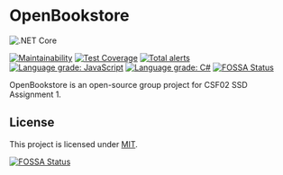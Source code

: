 # OpenBookstore

![.NET Core](https://github.com/np-csf02-ssd-assignment1/bookstore-main/workflows/.NET%20Core/badge.svg)

[![Maintainability](https://api.codeclimate.com/v1/badges/1ac49db2c2a5369f6958/maintainability)](https://codeclimate.com/github/np-csf02-ssd-assignment1/bookstore-main/maintainability)
[![Test Coverage](https://api.codeclimate.com/v1/badges/1ac49db2c2a5369f6958/test_coverage)](https://codeclimate.com/github/np-csf02-ssd-assignment1/bookstore-main/test_coverage)
[![Total alerts](https://img.shields.io/lgtm/alerts/g/np-csf02-ssd-assignment1/bookstore-main.svg?logo=lgtm&logoWidth=18)](https://lgtm.com/projects/g/np-csf02-ssd-assignment1/bookstore-main/alerts/)
[![Language grade: JavaScript](https://img.shields.io/lgtm/grade/javascript/g/np-csf02-ssd-assignment1/bookstore-main.svg?logo=lgtm&logoWidth=18)](https://lgtm.com/projects/g/np-csf02-ssd-assignment1/bookstore-main/context:javascript)
[![Language grade: C#](https://img.shields.io/lgtm/grade/csharp/g/np-csf02-ssd-assignment1/bookstore-main.svg?logo=lgtm&logoWidth=18)](https://lgtm.com/projects/g/np-csf02-ssd-assignment1/bookstore-main/context:csharp)
[![FOSSA Status](https://app.fossa.com/api/projects/git%2Bgithub.com%2Fnp-csf02-ssd-assignment1%2Fbookstore-main.svg?type=shield)](https://app.fossa.com/projects/git%2Bgithub.com%2Fnp-csf02-ssd-assignment1%2Fbookstore-main?ref=badge_shield)

OpenBookstore is an open-source group project for CSF02 SSD Assignment 1.

## License

This project is licensed under [MIT](./LICENSE).


[![FOSSA Status](https://app.fossa.com/api/projects/git%2Bgithub.com%2Fnp-csf02-ssd-assignment1%2Fbookstore-main.svg?type=large)](https://app.fossa.com/projects/git%2Bgithub.com%2Fnp-csf02-ssd-assignment1%2Fbookstore-main?ref=badge_large)
